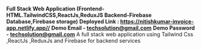 **Full Stack Web Application (Frontend-HTML.TailwindCSS,ReactJs,ReduxJS       Backend-Firebase Database,Firebase storage)**
**Deployed Link : https://nitishkumar-invoice-app.netlify.app//**
**Demo Email - techsolution@gmail.com**
**Demo Password - techsolution@gmail.com**
A full stack web application using Tailwind Css ,ReactJs ,ReduxJs and Firebase for backend services
